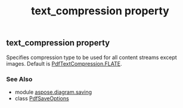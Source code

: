 ﻿---
title: text_compression property
second_title: Aspose.Diagram for Python via .NET API References
description: 
type: docs
weight: 240
url: /python-net/aspose.diagram.saving/pdfsaveoptions/text_compression/
is_root: false
---

## text_compression property


Specifies compression type to be used for all content streams except images.
Default is [PdfTextCompression.FLATE](/diagram/python-net/aspose.diagram.saving/pdftextcompression#FLATE).

### See Also
* module [aspose.diagram.saving](../../)
* class [PdfSaveOptions](/diagram/python-net/aspose.diagram.saving/pdfsaveoptions)
